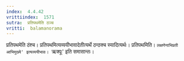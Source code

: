 ```yaml
---
index:  4.4.42
vrittiindex:  1571
sutra:  प्रतिपथमेति ठञ्च
vritti:  balamanorama 
---
```


प्रतिपथमेति ठंश्च। प्रतिपथमित्यव्ययीभावादेतीत्यर्थे ठन्ठक्च स्यादित्यर्थः। प्रतिपथमिति। `लक्षणेनाभिप्रती आभिमुख्ये' इत्यव्ययीभावः। `ऋक्पूः' इति समासान्तः। 

